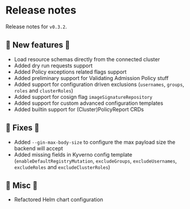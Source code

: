 # Release notes

Release notes for `v0.3.2`.

## :dizzy: New features :dizzy:
- Load resource schemas directly from the connected cluster
- Added dry run requests support
- Added Policy exceptions related flags support
- Added preliminary support for Validating Admission Policy stuff
- Added support for configuration driven exclusions (`usernames`, `groups`, `roles` and `clusterRoles`)
- Added support for cosign flag `imageSignatureRepository`
- Added support for custom advanced configuration templates
- Added builtin support for (Cluster)PolicyReport CRDs

## :wrench: Fixes :wrench:
- Added `--gin-max-body-size` to configure the max payload size the backend will accept
- Added missing fields in Kyverno config template (`enableDefaultRegistryMutation`, `excludeGroups`, `excludeUsernames`, `excludeRoles` and `excludeClusterRoles`)

## :guitar: Misc :guitar:
- Refactored Helm chart configuration
